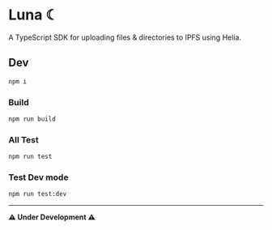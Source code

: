 # Luna ☾

A TypeScript SDK for uploading files & directories to IPFS using Helia.

## Dev

```sh
npm i
```

### Build

```sh
npm run build
```

### All Test

```sh
npm run test
```

### Test Dev mode

```sh
npm run test:dev
```

---

**⚠️ Under Development ⚠️**
